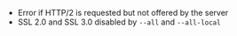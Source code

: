  * Error if HTTP/2 is requested but not offered by the server
 * SSL 2.0 and SSL 3.0 disabled by ```--all``` and ```--all-local```

